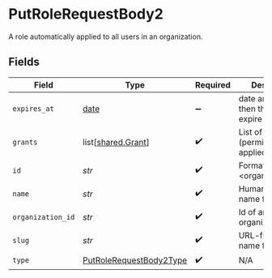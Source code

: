 # PutRoleRequestBody2

A role automatically applied to all users in an organization.


## Fields

| Field                                                                         | Type                                                                          | Required                                                                      | Description                                                                   | Example                                                                       |
| ----------------------------------------------------------------------------- | ----------------------------------------------------------------------------- | ----------------------------------------------------------------------------- | ----------------------------------------------------------------------------- | ----------------------------------------------------------------------------- |
| `expires_at`                                                                  | [date](https://docs.python.org/3/library/datetime.html#date-objects)          | :heavy_minus_sign:                                                            | date and time then the role will expire                                       | 2028-07-21T17:32:28Z                                                          |
| `grants`                                                                      | list[[shared.Grant](../../models/shared/grant.md)]                            | :heavy_check_mark:                                                            | List of grants (permissions) applied to the role                              |                                                                               |
| `id`                                                                          | *str*                                                                         | :heavy_check_mark:                                                            | Format: <organization_id>:<slug>                                              | 123:owner                                                                     |
| `name`                                                                        | *str*                                                                         | :heavy_check_mark:                                                            | Human-friendly name for the role                                              | Owner                                                                         |
| `organization_id`                                                             | *str*                                                                         | :heavy_check_mark:                                                            | Id of an organization                                                         | 123                                                                           |
| `slug`                                                                        | *str*                                                                         | :heavy_check_mark:                                                            | URL-friendly name for the role                                                | owner                                                                         |
| `type`                                                                        | [PutRoleRequestBody2Type](../../models/operations/putrolerequestbody2type.md) | :heavy_check_mark:                                                            | N/A                                                                           |                                                                               |